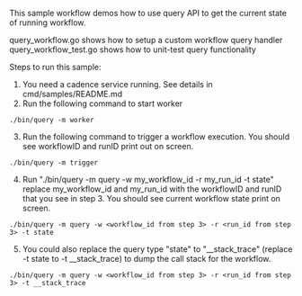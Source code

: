 This sample workflow demos how to use query API to get the current state of running workflow.

query_workflow.go shows how to setup a custom workflow query handler
query_workflow_test.go shows how to unit-test query functionality

Steps to run this sample:
1) You need a cadence service running. See details in cmd/samples/README.md
2) Run the following command to start worker
```
./bin/query -m worker
```
3) Run the following command to trigger a workflow execution. You should see workflowID and runID print out on screen.
```
./bin/query -m trigger
```
4) Run "./bin/query -m query -w my_workflow_id -r my_run_id -t state" replace my_workflow_id and my_run_id with the workflowID and runID that you see in step 3. You should see current workflow state print on screen.
```
./bin/query -m query -w <workflow_id from step 3> -r <run_id from step 3> -t state
```
5) You could also replace the query type "state" to "__stack_trace" (replace -t state to -t __stack_trace) to dump the call stack for the workflow.
```
./bin/query -m query -w <workflow_id from step 3> -r <run_id from step 3> -t __stack_trace
```

